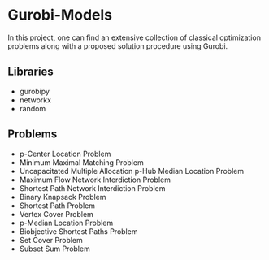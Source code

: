 # Gurobi-Models
In this project, one can find an extensive collection of classical optimization problems along with a proposed solution procedure using Gurobi.

## Libraries
- gurobipy
- networkx
- random

## Problems
- p-Center Location Problem
- Minimum Maximal Matching Problem
- Uncapacitated Multiple Allocation p-Hub Median Location Problem
- Maximum Flow Network Interdiction Problem
- Shortest Path Network Interdiction Problem
- Binary Knapsack Problem
- Shortest Path Problem
- Vertex Cover Problem
- p-Median Location Problem
- Biobjective Shortest Paths Problem
- Set Cover Problem
- Subset Sum Problem

